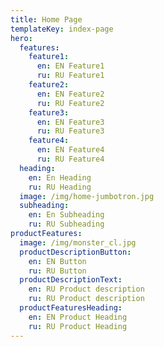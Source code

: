```yaml
---
title: Home Page
templateKey: index-page
hero:
  features:
    feature1:
      en: EN Feature1
      ru: RU Feature1
    feature2:
      en: EN Feature2
      ru: RU Feature2
    feature3:
      en: EN Feature3
      ru: RU Feature3
    feature4:
      en: EN Feature4
      ru: RU Feature4
  heading:
    en: En Heading
    ru: RU Heading
  image: /img/home-jumbotron.jpg
  subheading:
    en: En Subheading
    ru: RU Subheading
productFeatures:
  image: /img/monster_cl.jpg
  productDescriptionButton:
    en: EN Button
    ru: RU Button
  productDescriptionText:
    en: RU Product description
    ru: RU Product description
  productFeaturesHeading:
    en: EN Product Heading
    ru: RU Product Heading
---
```


